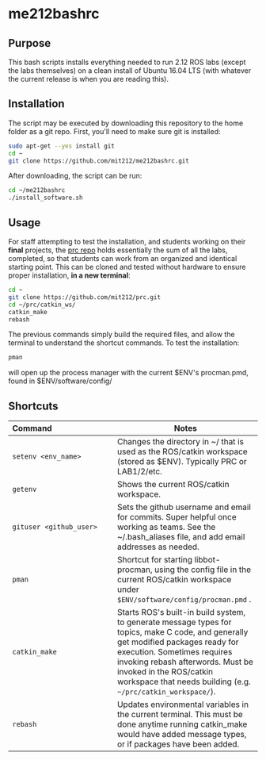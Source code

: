 # me212bashrc
## Purpose
This bash scripts installs everything needed to run 2.12 ROS labs (except the labs themselves) on a clean install of Ubuntu 16.04 LTS (with whatever the current release is when you are reading this).

## Installation
The script may be executed by downloading this repository to the home folder as a git repo.  First, you'll need to make sure git is installed:
```bash
sudo apt-get --yes install git
cd ~
git clone https://github.com/mit212/me212bashrc.git
```

After downloading, the script can be run:
```bash
cd ~/me212bashrc
./install_software.sh
```

## Usage
For staff attempting to test the installation, and students working on their **final** projects, the [prc repo](https://github.com/mit212/prc) holds essentially the sum of all the labs, completed, so that students can work from an organized and identical starting point.  This can be cloned and tested without hardware to ensure proper installation, **in a new terminal**:
```bash
cd ~
git clone https://github.com/mit212/prc.git
cd ~/prc/catkin_ws/
catkin_make
rebash
```
The previous commands simply build the required files, and allow the terminal to understand the shortcut commands.  To test the installation:
```bash
pman
```
will open up the process manager with the current $ENV's procman.pmd, found in $ENV/software/config/

## Shortcuts
|Command&nbsp;&nbsp;&nbsp;&nbsp;&nbsp;&nbsp;&nbsp;&nbsp;&nbsp;&nbsp;&nbsp;&nbsp;&nbsp;&nbsp;&nbsp;&nbsp;&nbsp;&nbsp;&nbsp;&nbsp;&nbsp;&nbsp;&nbsp;&nbsp;&nbsp;&nbsp;&nbsp;|Notes|
|---|---|
|```setenv <env_name>```|Changes the directory in ~/ that is used as the ROS/catkin workspace (stored as $ENV).  Typically PRC or LAB1/2/etc.|
|```getenv```|Shows the current ROS/catkin workspace.|
|```gituser <github_user>```|Sets the github username and email for commits.  Super helpful once working as teams.  See the ~/.bash_aliases file, and add email addresses as needed.|
|```pman```|Shortcut for starting libbot-procman, using the config file in the current ROS/catkin workspace under ```$ENV/software/config/procman.pmd``` .|
|```catkin_make```|Starts ROS's built-in build system, to generate message types for topics, make C code, and generally get modified packages ready for execution.  Sometimes requires invoking rebash afterwords.  Must be invoked in the ROS/catkin workspace that needs building (e.g. ```~/prc/catkin_workspace/```).|
|```rebash```|Updates environmental variables in the current terminal.  This must be done anytime running catkin_make would have added message types, or if packages have been added.|
